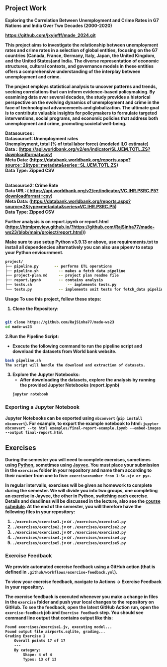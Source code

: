 ## Project Work

<b>
Exploring the Correlation Between Unemployment and Crime Rates in G7 Nations and India Over Two Decades (2000-2020)<b> <br> 


https://github.com/jxyjefff/made_2024.git

This project aims to investigate the relationship between unemployment rates and crime rates in a selection of global entities, focusing on the G7 countries (Canada, France, Germany, Italy, Japan, the United Kingdom, and the United States)and India. The diverse representation of economic structures, cultural contexts, and governance models in these entities offers a comprehensive understanding of the interplay between unemployment and crime.

The project employs statistical analysis to uncover patterns and trends, seeking correlations that can inform evidence-based policymaking. By examining data over several decades, the study provides a historical perspective on the evolving dynamics of unemployment and crime in the face of technological advancements and globalization. The ultimate goal is to contribute valuable insights for policymakers to formulate targeted interventions, social programs, and economic policies that address both unemployment and crime, promoting societal well-being.

Datasources : <br>
<b>Datasource1: Unemployment rates</b> <br>
Unemployment, total (% of total labor force) (modeled ILO estimate)
<br>Data : (https://api.worldbank.org/v2/en/indicator/SL.UEM.TOTL.ZS?downloadformat=csv)
<br>Meta Data: (https://databank.worldbank.org/reports.aspx?source=2&type=metadata&series=SL.UEM.TOTL.ZS)
<br>Data Type: Zipped CSV

<br><b>Datasource2: Crime Rate</b>
<br>Data URL: ( https://api.worldbank.org/v2/en/indicator/VC.IHR.PSRC.P5?downloadformat=csv)
<br>Meta Data: (https://databank.worldbank.org/reports.aspx?source=2&type=metadata&series=VC.IHR.PSRC.P5)
<br>Data Type: Zipped CSV

Further analysis is on report.ipynb or report.html (https://htmlpreview.github.io/?https://github.com/RajSinha77/made-ws23/blob/main/project/report.html))

Make sure to use setup Python v3.9.13 or above, use requirements.txt to install all dependencies alternatively you can also use pipenv to setup your Python enviournment.
```bash
project/
├── pipeline.py       -- performs ETL operations
├── pipeline.sh         -- makes a fetch data pipeline
├── project-plan.md		-- project plan readme file
├── report.ipynb        -- contains analysis
├── tests.sh	            -- implements tests.py
└── tests.py            -- implements unit tests for fetch_data pipeline 
```
Usage
To use this project, follow these steps:

 1. **Clone the Repository:**
   ```bash

git clone https://github.com/RajSinha77/made-ws23
cd made-ws23
```
2.**Run the Pipeline Script:**

- Execute the following command to run the pipeline script and download the datasets from World bank website.
```bash
bash pipeline.sh
The script will handle the download and extraction of datasets.
```

3. **Explore the Jupyter Notebooks:**
   - After downloading the datasets, explore the analysis by running the provided Jupyter Notebooks (report.ipynb)
   ```bash
   jupyter notebook
   ```



### Exporting a Jupyter Notebook
Jupyter Notebooks can be exported using `nbconvert` (`pip install nbconvert`). For example, to export the example notebook to html: `jupyter nbconvert --to html examples/final-report-example.ipynb --embed-images --output final-report.html`


## Exercises
During the semester you will need to complete exercises, sometimes using [Python](https://www.python.org/), sometimes using [Jayvee](https://github.com/jvalue/jayvee). You **must** place your submission in the `exercises` folder in your repository and name them according to their number from one to five: `exercise<number from 1-5>.<jv or py>`.

In regular intervalls, exercises will be given as homework to complete during the semester. We will divide you into two groups, one completing an exercise in Jayvee, the other in Python, switching each exercise. Details and deadlines will be discussed in the lecture, also see the [course schedule](https://made.uni1.de/). At the end of the semester, you will therefore have the following files in your repository:

1. `./exercises/exercise1.jv` or `./exercises/exercise1.py`
2. `./exercises/exercise2.jv` or `./exercises/exercise2.py`
3. `./exercises/exercise3.jv` or `./exercises/exercise3.py`
4. `./exercises/exercise4.jv` or `./exercises/exercise4.py`
5. `./exercises/exercise5.jv` or `./exercises/exercise5.py`

### Exercise Feedback
We provide automated exercise feedback using a GitHub action (that is defined in `.github/workflows/exercise-feedback.yml`). 

To view your exercise feedback, navigate to Actions -> Exercise Feedback in your repository.

The exercise feedback is executed whenever you make a change in files in the `exercise` folder and push your local changes to the repository on GitHub. To see the feedback, open the latest GitHub Action run, open the `exercise-feedback` job and `Exercise Feedback` step. You should see command line output that contains output like this:

```sh
Found exercises/exercise1.jv, executing model...
Found output file airports.sqlite, grading...
Grading Exercise 1
	Overall points 17 of 17
	---
	By category:
		Shape: 4 of 4
		Types: 13 of 13
```
